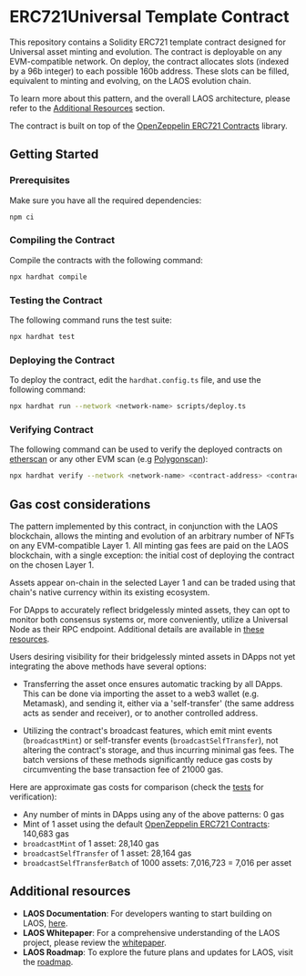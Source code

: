 # ERC721Universal Template Contract

This repository contains a Solidity ERC721 template contract designed for Universal asset minting and evolution. The contract is deployable on any EVM-compatible network. On deploy, the contract allocates slots (indexed by a 96b integer) to each possible 160b address. These slots can be filled, equivalent to minting and evolving, on the LAOS evolution chain.

To learn more about this pattern, and the overall LAOS architecture,
please refer to the [Additional Resources](#additional-resources) section.

The contract is built on top of the [OpenZeppelin ERC721 Contracts](https://github.com/OpenZeppelin/openzeppelin-contracts) library.

## Getting Started

### Prerequisites

Make sure you have all the required dependencies:

```bash
npm ci
```

### Compiling the Contract

Compile the contracts with the following command:

```bash
npx hardhat compile
```

### Testing the Contract

The following command runs the test suite:

```bash
npx hardhat test
```

### Deploying the Contract

To deploy the contract, edit the `hardhat.config.ts` file, and use the following command:

```bash
npx hardhat run --network <network-name> scripts/deploy.ts
```

### Verifying Contract

The following command can be used to verify the deployed contracts on [etherscan](https://etherscan.io/) or any other EVM scan (e.g [Polygonscan](https://polygonscan.com/)):

```bash
npx hardhat verify --network <network-name> <contract-address> <contract-deploy-arguments>
```

## Gas cost considerations

The pattern implemented by this contract, in conjunction with the LAOS blockchain, 
allows the minting and evolution of an arbitrary number of NFTs on any EVM-compatible Layer 1. 
All minting gas fees are paid on the LAOS blockchain,
with a single exception: the initial cost of deploying the contract on the chosen Layer 1.

Assets appear on-chain in the selected Layer 1 and can be traded using that chain's native
currency within its existing ecosystem.

For DApps to accurately reflect bridgelessly minted assets,
they can opt to monitor both consensus systems or, more conveniently,
utilize a Universal Node as their RPC endpoint. Additional details are available in [these resources](https://docs.laosnetwork.io/introduction/resources).

Users desiring visibility for their bridgelessly minted assets in DApps not yet integrating the above methods have several options:

- Transferring the asset once ensures automatic tracking by all DApps. This can be done via importing the asset to a web3 wallet
(e.g. Metamask), and sending it, either via a 'self-transfer' (the same address acts as sender and receiver),
or to another controlled address.

- Utilizing the contract's broadcast features, which emit mint events (`broadcastMint`) or self-transfer events (`broadcastSelfTransfer`), 
not altering the contract's storage, and thus incurring minimal gas fees. The batch versions of these methods
significantly reduce gas costs by circumventing the base transaction fee of 21000 gas.

Here are approximate gas costs for comparison (check the [tests](./test/ERC721Universal.ts) for verification):

* Any number of mints in DApps using any of the above patterns: 0 gas
* Mint of 1 asset using the default [OpenZeppelin ERC721 Contracts](https://github.com/OpenZeppelin/openzeppelin-contracts): 140,683 gas
* `broadcastMint` of 1 asset: 28,140 gas
* `broadcastSelfTransfer` of 1 asset: 28,164 gas
* `broadcastSelfTransferBatch` of 1000 assets: 7,016,723 = 7,016 per asset



## Additional resources

- **LAOS Documentation**: For developers wanting to start building on LAOS, [here](https://docs.laosnetwork.io/).
- **LAOS Whitepaper**: For a comprehensive understanding of the LAOS project, please review the [whitepaper](https://github.com/freeverseio/laos-whitepaper).
- **LAOS Roadmap**: To explore the future plans and updates for LAOS, visit the [roadmap](https://github.com/freeverseio/laos-roadmap).
